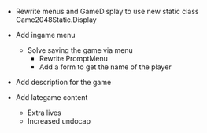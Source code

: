 * Rewrite menus and GameDisplay to use new static class Game2048Static.Display

* Add ingame menu
    * Solve saving the game via menu
        * Rewrite PromptMenu
        * Add a form to get the name of the player

* Add description for the game

* Add lategame content
    * Extra lives
    * Increased undocap
